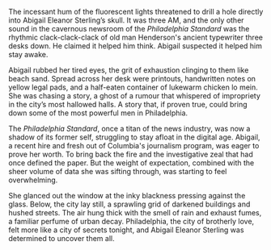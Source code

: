 The incessant hum of the fluorescent lights threatened to drill a hole directly into Abigail Eleanor Sterling’s skull. It was three AM, and the only other sound in the cavernous newsroom of the *Philadelphia Standard* was the rhythmic clack-clack-clack of old man Henderson's ancient typewriter three desks down. He claimed it helped him think. Abigail suspected it helped him stay awake.

Abigail rubbed her tired eyes, the grit of exhaustion clinging to them like beach sand. Spread across her desk were printouts, handwritten notes on yellow legal pads, and a half-eaten container of lukewarm chicken lo mein. She was chasing a story, a ghost of a rumour that whispered of impropriety in the city’s most hallowed halls. A story that, if proven true, could bring down some of the most powerful men in Philadelphia.

The *Philadelphia Standard*, once a titan of the news industry, was now a shadow of its former self, struggling to stay afloat in the digital age. Abigail, a recent hire and fresh out of Columbia's journalism program, was eager to prove her worth. To bring back the fire and the investigative zeal that had once defined the paper. But the weight of expectation, combined with the sheer volume of data she was sifting through, was starting to feel overwhelming.

She glanced out the window at the inky blackness pressing against the glass. Below, the city lay still, a sprawling grid of darkened buildings and hushed streets. The air hung thick with the smell of rain and exhaust fumes, a familiar perfume of urban decay. Philadelphia, the city of brotherly love, felt more like a city of secrets tonight, and Abigail Eleanor Sterling was determined to uncover them all.
